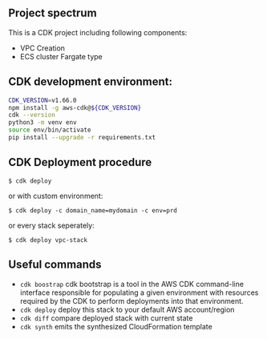 
## Project spectrum

This is a CDK project including following components:

- VPC Creation
- ECS cluster Fargate type

## CDK development environment:

```bash
CDK_VERSION=v1.66.0
npm install -g aws-cdk@${CDK_VERSION}
cdk --version
python3 -m venv env
source env/bin/activate
pip install --upgrade -r requirements.txt
```

## CDK Deployment procedure

```shell
$ cdk deploy 
```

or with custom environment:

```shell
$ cdk deploy -c domain_name=mydomain -c env=prd
```

or every stack seperately:

```shell
$ cdk deploy vpc-stack 
```

## Useful commands

-   `cdk boostrap` cdk bootstrap is a tool in the AWS CDK command-line interface responsible for populating a given environment with resources required by the CDK to perform deployments into that environment.
-   `cdk deploy` deploy this stack to your default AWS account/region
-   `cdk diff` compare deployed stack with current state
-   `cdk synth` emits the synthesized CloudFormation template
